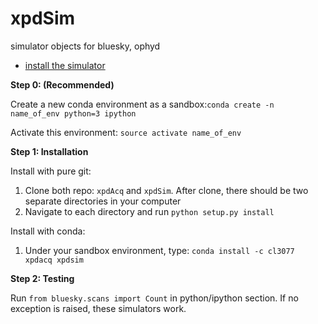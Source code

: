 # xpdSim
simulator objects for bluesky, ophyd

- [install the simulator](doc/installation)

**Step 0: (Recommended)**

Create a new conda environment as a sandbox:`conda create -n name_of_env python=3 ipython`

Activate this environment: `source activate name_of_env`

**Step 1: Installation**

Install with pure git:
  1. Clone both repo: `xpdAcq` and `xpdSim`. After clone, there should be two separate directories in your computer
  2. Navigate to each directory and run `python setup.py install`

Install with conda:
  1. Under your sandbox environment, type: `conda install -c cl3077 xpdacq xpdsim`
  
**Step 2: Testing**

Run `from bluesky.scans import Count` in python/ipython section. If no exception is raised, these simulators work.
